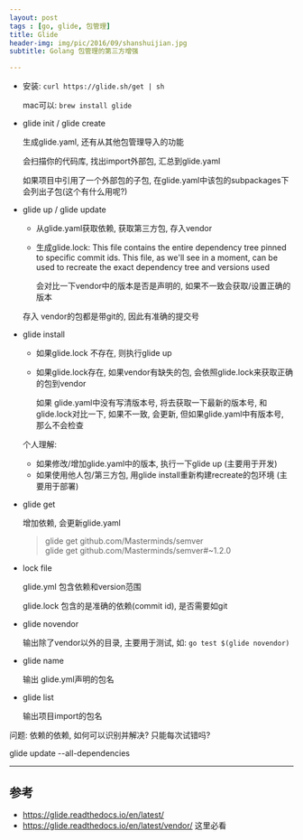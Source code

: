 ```yaml
---
layout: post
tags : [go, glide, 包管理]
title: Glide
header-img: img/pic/2016/09/shanshuijian.jpg
subtitle: Golang 包管理的第三方增强

---
```


* 安装: `curl https://glide.sh/get | sh`

  mac可以: `brew install glide`

* glide init / glide create

  生成glide.yaml, 还有从其他包管理导入的功能

  会扫描你的代码库, 找出import外部包, 汇总到glide.yaml

  如果项目中引用了一个外部包的子包, 在glide.yaml中该包的subpackages下会列出子包(这个有什么用呢?)

* glide up / glide update

  * 从glide.yaml获取依赖, 获取第三方包, 存入vendor

  * 生成glide.lock: This file contains the entire dependency tree pinned to specific commit ids. This file, as we'll see in a moment, can be used to recreate the exact dependency tree and versions used

    会对比一下vendor中的版本是否是声明的, 如果不一致会获取/设置正确的版本

  存入 vendor的包都是带git的, 因此有准确的提交号

* glide install

  * 如果glide.lock 不存在, 则执行glide up

  * 如果glide.lock存在, 如果vendor有缺失的包, 会依照glide.lock来获取正确的包到vendor

    如果 glide.yaml中没有写清版本号, 将去获取一下最新的版本号, 和glide.lock对比一下, 如果不一致, 会更新, 但如果glide.yaml中有版本号, 那么不会检查


  个人理解:

  * 如果修改/增加glide.yaml中的版本, 执行一下glide up (主要用于开发)
  * 如果使用他人包/第三方包, 用glide install重新构建recreate的包环境 (主要用于部署)

* glide get

  增加依赖, 会更新glide.yaml

  > glide get github.com/Masterminds/semver  
  > glide get github.com/Masterminds/semver#~1.2.0

* lock file

  glide.yml 包含依赖和version范围

  glide.lock 包含的是准确的依赖(commit id), 是否需要如git

* glide novendor

  输出除了vendor以外的目录, 主要用于测试, 如: `go test $(glide novendor)`

* glide name

  输出 glide.yml声明的包名

* glide list

  输出项目import的包名


问题: 依赖的依赖, 如何可以识别并解决? 只能每次试错吗?


glide update --all-dependencies


---

## 参考

* https://glide.readthedocs.io/en/latest/
* https://glide.readthedocs.io/en/latest/vendor/ 这里必看
